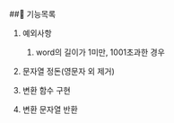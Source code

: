 ##🚀 기능목록

1. 예외사항
    1. word의 길이가 1미만, 1001초과한 경우


2. 문자열 정돈(영문자 외 제거)


3. 변환 함수 구현


4. 변환 문자열 반환